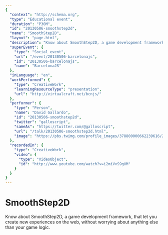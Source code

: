 ```yaml
---
{
  "context": "http://schema.org",
  "type": "Educational event",
  "duration": "P30M",
  "id": "20130506-smoothstep2d",
  "name": "SmoothStep2D",
  "layout": "page.html",
  "description": "Know about SmoothStep2D, a game development framework, that let you create new experiences on the web, without worrying about anything else than your game logic.",
  "superEvent": {
    "type": "Social event",
    "url": "/event/20130506-barcelonajs",
    "id": "20130506-barcelonajs",
    "name": "BarcelonaJS"
  },
  "inLanguage": "en",
  "workPerformed": {
    "type": "CreativeWork",
    "learningResourceType": "presentation",
    "url": "http://virtualcraft.net/bcnjs/"
  },
  "performer": {
    "type": "Person",
    "name": "David Gallardo",
    "id": "20130506-smoothstep2d",
    "twitter": "galloscript",
    "sameAs": "https://twitter.com/@galloscript",
    "url": "/talk/20130506-smoothstep2d.html",
    "image": "https://pbs.twimg.com/profile_images/378800000662239616/2d2fbcf0b7c64e76926a041723531bee.png"
  },
  "recordedIn": {
    "type": "CreativeWork",
    "video": {
      "type": "VideoObject",
      "id": "http://www.youtube.com/watch?v=i2miVvS9gUM"
    }
  }
}
---
```

# SmoothStep2D

Know about SmoothStep2D, a game development framework, that let you create new experiences on the web, without worrying about anything else than your game logic.